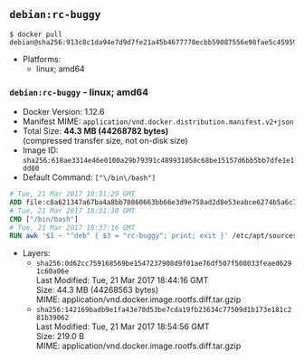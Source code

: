 ## `debian:rc-buggy`

```console
$ docker pull debian@sha256:913c8c1da94e7d9d7fe21a45b4677770ecbb59087556e98fae5c45959f008351
```

-	Platforms:
	-	linux; amd64

### `debian:rc-buggy` - linux; amd64

-	Docker Version: 1.12.6
-	Manifest MIME: `application/vnd.docker.distribution.manifest.v2+json`
-	Total Size: **44.3 MB (44268782 bytes)**  
	(compressed transfer size, not on-disk size)
-	Image ID: `sha256:618ae3314e46e0100a29b79391c489931058c68be15157d6bb5bb7dfe1e1dd80`
-	Default Command: `["\/bin\/bash"]`

```dockerfile
# Tue, 21 Mar 2017 18:31:29 GMT
ADD file:c8a621347a67ba4a8bb70860663bb66e3d9e758ad2d8e53eabce6274b5a6c77b in / 
# Tue, 21 Mar 2017 18:31:30 GMT
CMD ["/bin/bash"]
# Tue, 21 Mar 2017 18:37:16 GMT
RUN awk '$1 ~ "^deb" { $3 = "rc-buggy"; print; exit }' /etc/apt/sources.list > /etc/apt/sources.list.d/experimental.list
```

-	Layers:
	-	`sha256:0d62cc759168569be1547237908d9f01ae76df507f508033feaed6291c60a06e`  
		Last Modified: Tue, 21 Mar 2017 18:44:16 GMT  
		Size: 44.3 MB (44268563 bytes)  
		MIME: application/vnd.docker.image.rootfs.diff.tar.gzip
	-	`sha256:142169badb9e1fa43e70d53be7cda19fb23634c77509d1b173e181c281b39062`  
		Last Modified: Tue, 21 Mar 2017 18:54:56 GMT  
		Size: 219.0 B  
		MIME: application/vnd.docker.image.rootfs.diff.tar.gzip
